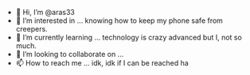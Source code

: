 - 👋 Hi, I’m @aras33
- 👀 I’m interested in ... knowing how to keep my phone safe from creepers. 
- 🌱 I’m currently learning ... technology is crazy advanced but I, not so much. 
- 💞️ I’m looking to collaborate on ...
- 📫 How to reach me ... idk, idk if I can be reached ha 

<!---
aras33/aras33 is a ✨ special ✨ repository because its `README.md` (this file) appears on your GitHub profile.
You can click the Preview link to take a look at your changes.
--->
